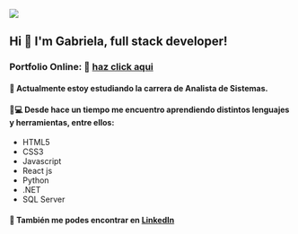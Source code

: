 ![](https://media-exp1.licdn.com/dms/image/C5616AQF5Ng52iZuTlg/profile-displaybackgroundimage-shrink_350_1400/0/1615523908076?e=1631145600&v=beta&t=wG3gdlgwLb2izR6dEhUOwX3sjtiBVF7rotzuhLi8tr4)


## Hi 👋 I'm Gabriela, full stack developer!

### Portfolio Online: :link: [haz click aqui](https://gmsmartinez.github.io/myportfolio/)

#### :muscle: Actualmente estoy estudiando la carrera de Analista de Sistemas.

#### :raising_hand::computer:  Desde hace un tiempo me encuentro aprendiendo distintos lenguajes y herramientas, entre ellos: 

- HTML5
- CSS3
- Javascript
- React js
- Python
- .NET
- SQL Server

#### :star2: También me podes encontrar en [LinkedIn](https://www.linkedin.com/in/gabriela-mart%C3%ADnez-soliz/)

<!--
**gmsmartinez/gmsmartinez** is a ✨ _special_ ✨ repository because its `README.md` (this file) appears on your GitHub profile.

Here are some ideas to get you started:

- 🔭 I’m currently working on ...
- 🌱 I’m currently learning ...
- 👯 I’m looking to collaborate on ...
- 🤔 I’m looking for help with ...
- 💬 Ask me about ...
- 📫 How to reach me: ...
- 😄 Pronouns: ...
- ⚡ Fun fact: ...
-->
